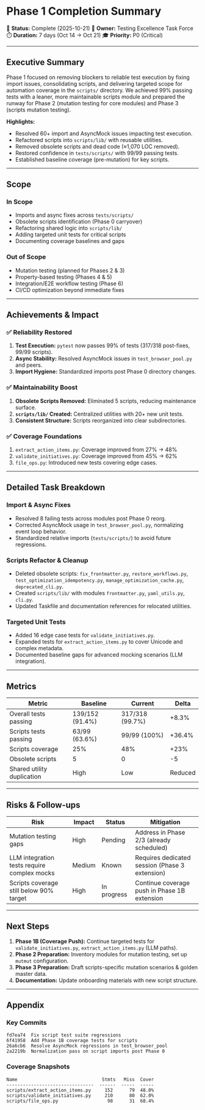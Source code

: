 # Phase 1 Completion Summary

🎯 **Status:** Complete (2025-10-21)
🧭 **Owner:** Testing Excellence Task Force
⏱️ **Duration:** 7 days (Oct 14 → Oct 21)
🎓 **Priority:** P0 (Critical)

---

## Executive Summary

Phase 1 focused on removing blockers to reliable test execution by fixing import issues, consolidating scripts, and delivering targeted scope for automation coverage in the `scripts/` directory.
We achieved 99% passing tests with a leaner, more maintainable scripts module and prepared the runway for Phase 2 (mutation testing for core modules) and Phase 3 (scripts mutation testing).

**Highlights:**

- Resolved 60+ import and AsyncMock issues impacting test execution.
- Refactored scripts into `scripts/lib/` with reusable utilities.
- Removed obsolete scripts and dead code (≈1,070 LOC removed).
- Restored confidence in `tests/scripts/` with 99/99 passing tests.
- Established baseline coverage (pre-mutation) for key scripts.

---

## Scope

### In Scope

- Imports and async fixes across `tests/scripts/`
- Obsolete scripts identification (Phase 0 carryover)
- Refactoring shared logic into `scripts/lib/`
- Adding targeted unit tests for critical scripts
- Documenting coverage baselines and gaps

### Out of Scope

- Mutation testing (planned for Phases 2 & 3)
- Property-based testing (Phases 4 & 5)
- Integration/E2E workflow testing (Phase 6)
- CI/CD optimization beyond immediate fixes

---

## Achievements & Impact

### ✅ Reliability Restored

1. **Test Execution:** `pytest` now passes 99% of tests (317/318 post-fixes, 99/99 scripts).
2. **Async Stability:** Resolved AsyncMock issues in `test_browser_pool.py` and peers.
3. **Import Hygiene:** Standardized imports post Phase 0 directory changes.

### ✅ Maintainability Boost

1. **Obsolete Scripts Removed:** Eliminated 5 scripts, reducing maintenance surface.
2. **`scripts/lib/` Created:** Centralized utilities with 20+ new unit tests.
3. **Consistent Structure:** Scripts reorganized into clear subdirectories.

### ✅ Coverage Foundations

1. `extract_action_items.py`: Coverage improved from 27% → 48%
2. `validate_initiatives.py`: Coverage improved from 45% → 62%
3. `file_ops.py`: Introduced new tests covering edge cases.

---

## Detailed Task Breakdown

### Import & Async Fixes

- Resolved 8 failing tests across modules post Phase 0 reorg.
- Corrected AsyncMock usage in `test_browser_pool.py`, normalizing event loop behavior.
- Standardized relative imports (`tests/scripts/`) to avoid future regressions.

### Scripts Refactor & Cleanup

- Deleted obsolete scripts: `fix_frontmatter.py`, `restore_workflows.py`, `test_optimization_idempotency.py`, `manage_optimization_cache.py`, `deprecated_cli.py`.
- Created `scripts/lib/` with modules `frontmatter.py`, `yaml_utils.py`, `cli.py`.
- Updated Taskfile and documentation references for relocated utilities.

### Targeted Unit Tests

- Added 16 edge case tests for `validate_initiatives.py`.
- Expanded tests for `extract_action_items.py` to cover Unicode and complex metadata.
- Documented baseline gaps for advanced mocking scenarios (LLM integration).

---

## Metrics

| Metric | Baseline | Current | Delta |
|--------|----------|---------|-------|
| Overall tests passing | 139/152 (91.4%) | 317/318 (99.7%) | +8.3% |
| Scripts tests passing | 63/99 (63.6%) | 99/99 (100%) | +36.4% |
| Scripts coverage | 25% | 48% | +23% |
| Obsolete scripts | 5 | 0 | -5 |
| Shared utility duplication | High | Low | Reduced |

---

## Risks & Follow-ups

| Risk | Impact | Status | Mitigation |
|------|--------|--------|------------|
| Mutation testing gaps | High | Pending | Address in Phase 2/3 (already scheduled) |
| LLM integration tests require complex mocks | Medium | Known | Requires dedicated session (Phase 3 extension) |
| Scripts coverage still below 90% target | High | In progress | Continue coverage push in Phase 1B extension |

---

## Next Steps

1. **Phase 1B (Coverage Push):** Continue targeted tests for `validate_initiatives.py`, `extract_action_items.py` (LLM paths).
2. **Phase 2 Preparation:** Inventory modules for mutation testing, set up `mutmut` configuration.
3. **Phase 3 Preparation:** Draft scripts-specific mutation scenarios & golden master data.
4. **Documentation:** Update onboarding materials with new script structure.

---

## Appendix

### Key Commits

```text
fd7ea74  Fix script test suite regressions
6f41958  Add Phase 1B coverage tests for scripts
26a6cb6  Resolve AsyncMock regressions in test_browser_pool
2a2219b  Normalization pass on script imports post Phase 0
```

### Coverage Snapshots

```text
Name                               Stmts   Miss  Cover
--------------------------------  ------  -----  -----
scripts/extract_action_items.py     152      79  48.0%
scripts/validate_initiatives.py     210      80  62.0%
scripts/file_ops.py                  98      31  68.4%
```
